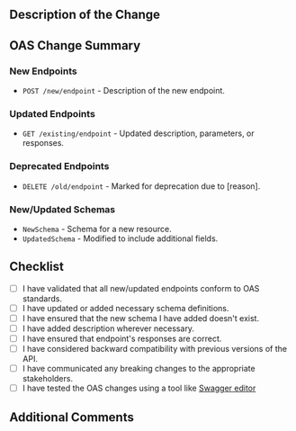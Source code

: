 
## Description of the Change
<!-- Provide a concise description of the changes made to the OpenAPI Specification in this pull request. -->

## OAS Change Summary
<!-- List out the specific OAS changes. For example, new/updated endpoints, parameters, response codes, schemas, etc. -->

### New Endpoints
<!-- List any new endpoints added, along with their method, path, and a brief description. -->
- `POST /new/endpoint` - Description of the new endpoint.

### Updated Endpoints
<!-- List any modified endpoints, describing the change and why it was made. -->
- `GET /existing/endpoint` - Updated description, parameters, or responses.

### Deprecated Endpoints
<!-- List any endpoints that are now deprecated. -->
- `DELETE /old/endpoint` - Marked for deprecation due to [reason].

### New/Updated Schemas
<!-- List any changes to request/response schemas. Include newly added or modified schema definitions. -->
- `NewSchema` - Schema for a new resource.
- `UpdatedSchema` - Modified to include additional fields.

## Checklist
<!-- Ensure that the following items have been addressed before submitting the pull request. -->

- [ ] I have validated that all new/updated endpoints conform to OAS standards.
- [ ] I have updated or added necessary schema definitions.
- [ ] I have ensured that the new schema I have added doesn't exist.
- [ ] I have added description wherever necessary.
- [ ] I have ensured that endpoint's responses are correct.
- [ ] I have considered backward compatibility with previous versions of the API.
- [ ] I have communicated any breaking changes to the appropriate stakeholders.
- [ ] I have tested the OAS changes using a tool like [Swagger editor](https://editor.swagger.io/)

## Additional Comments
<!-- Add any additional information that reviewers should be aware of. -->

